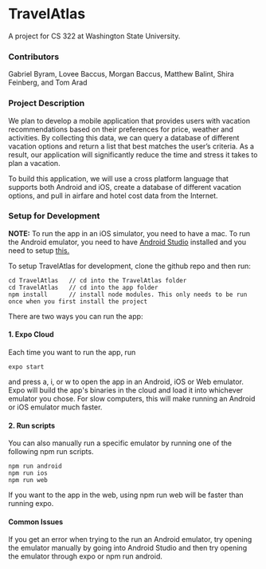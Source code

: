 # TravelAtlas
A project for CS 322 at Washington State University.

### Contributors

Gabriel Byram, Lovee Baccus, Morgan Baccus, Matthew Balint, Shira Feinberg, and Tom Arad

### Project Description

We plan to develop a mobile application that provides users with vacation recommendations based on their preferences for price, weather and activities. By collecting this data, we can query a database of different vacation options and return a list that best matches the user’s criteria. As a result, our application will significantly reduce the time and stress it takes to plan a vacation.

To build this application, we will use a cross platform language that supports both Android and iOS, create a database of different vacation options, and pull in airfare and hotel cost data from the Internet.

### Setup for Development

**NOTE:** To run the app in an iOS simulator, you need to have a mac. To run the Android emulator, you need to have [Android Studio](https://developer.android.com/studio/) installed and you need to setup [this.](https://docs.expo.io/workflow/android-studio-emulator/)


To setup TravelAtlas for development, clone the github repo and then run:

```
cd TravelAtlas   // cd into the TravelAtlas folder
cd TravelAtlas   // cd into the app folder
npm install      // install node modules. This only needs to be run once when you first install the project
```
There are two ways you can run the app:

#### 1. Expo Cloud
Each time you want to run the app, run
```
expo start
```
and press a, i, or w to open the app in an Android, iOS or Web emulator. Expo will build the app's binaries in the cloud and load it into whichever emulator you chose. For slow computers, this will make running an Android or iOS emulator much faster.

#### 2. Run scripts
You can also manually run a specific emulator by running one of the following npm run scripts.
```
npm run android
npm run ios
npm run web
```
If you want to the app in the web, using npm run web will be faster than running expo.

#### Common Issues
If you get an error when trying to the run an Android emulator, try opening the emulator manually by going into Android Studio and then try opening the emulator through expo or npm run android.
